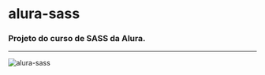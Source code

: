 # alura-sass
### Projeto do curso de SASS da Alura.
>
--------------------------------------
>
![alura-sass](https://user-images.githubusercontent.com/116017647/236456757-fa1ad2a8-46b4-407e-9ac7-dc27b9ebcf18.png)
>
